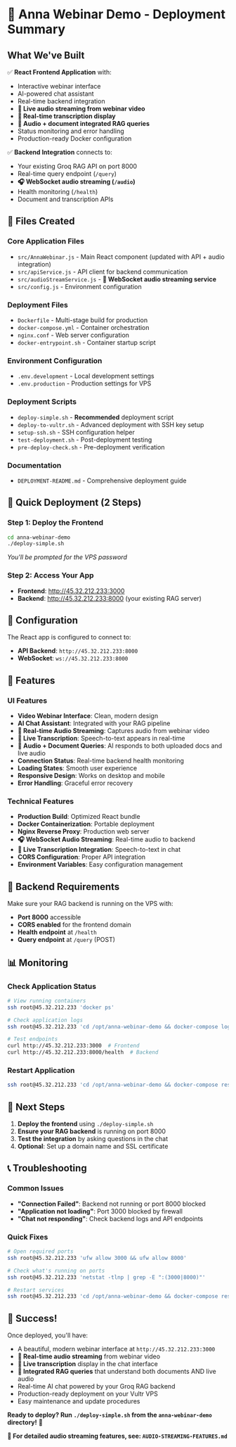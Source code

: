 # 🚀 Anna Webinar Demo - Deployment Summary

## What We've Built

✅ **React Frontend Application** with:
- Interactive webinar interface
- AI-powered chat assistant 
- Real-time backend integration
- **🎤 Live audio streaming from webinar video**
- **📝 Real-time transcription display**
- **🔄 Audio + document integrated RAG queries**
- Status monitoring and error handling
- Production-ready Docker configuration

✅ **Backend Integration** connects to:
- Your existing Groq RAG API on port 8000
- Real-time query endpoint (`/query`)
- **🎧 WebSocket audio streaming (`/audio`)**
- Health monitoring (`/health`)
- Document and transcription APIs

## 📁 Files Created

### Core Application Files
- `src/AnnaWebinar.js` - Main React component (updated with API + audio integration)
- `src/apiService.js` - API client for backend communication
- `src/audioStreamService.js` - **🎤 WebSocket audio streaming service**
- `src/config.js` - Environment configuration

### Deployment Files
- `Dockerfile` - Multi-stage build for production
- `docker-compose.yml` - Container orchestration
- `nginx.conf` - Web server configuration
- `docker-entrypoint.sh` - Container startup script

### Environment Configuration
- `.env.development` - Local development settings
- `.env.production` - Production settings for VPS

### Deployment Scripts
- `deploy-simple.sh` - **Recommended** deployment script
- `deploy-to-vultr.sh` - Advanced deployment with SSH key setup
- `setup-ssh.sh` - SSH configuration helper
- `test-deployment.sh` - Post-deployment testing
- `pre-deploy-check.sh` - Pre-deployment verification

### Documentation
- `DEPLOYMENT-README.md` - Comprehensive deployment guide

## 🎯 Quick Deployment (2 Steps)

### Step 1: Deploy the Frontend
```bash
cd anna-webinar-demo
./deploy-simple.sh
```
*You'll be prompted for the VPS password*

### Step 2: Access Your App
- **Frontend**: http://45.32.212.233:3000
- **Backend**: http://45.32.212.233:8000 (your existing RAG server)

## 🔧 Configuration

The React app is configured to connect to:
- **API Backend**: `http://45.32.212.233:8000`
- **WebSocket**: `ws://45.32.212.233:8000`

## 🌟 Features

### UI Features
- **Video Webinar Interface**: Clean, modern design
- **AI Chat Assistant**: Integrated with your RAG pipeline
- **🎤 Real-time Audio Streaming**: Captures audio from webinar video
- **📝 Live Transcription**: Speech-to-text appears in real-time
- **🔄 Audio + Document Queries**: AI responds to both uploaded docs and live audio
- **Connection Status**: Real-time backend health monitoring
- **Loading States**: Smooth user experience
- **Responsive Design**: Works on desktop and mobile
- **Error Handling**: Graceful error recovery

### Technical Features
- **Production Build**: Optimized React bundle
- **Docker Containerization**: Portable deployment
- **Nginx Reverse Proxy**: Production web server
- **🎧 WebSocket Audio Streaming**: Real-time audio to backend
- **📝 Live Transcription Integration**: Speech-to-text in chat
- **CORS Configuration**: Proper API integration
- **Environment Variables**: Easy configuration management

## 🔄 Backend Requirements

Make sure your RAG backend is running on the VPS with:
- **Port 8000** accessible
- **CORS enabled** for the frontend domain
- **Health endpoint** at `/health`
- **Query endpoint** at `/query` (POST)

## 📊 Monitoring

### Check Application Status
```bash
# View running containers
ssh root@45.32.212.233 'docker ps'

# Check application logs
ssh root@45.32.212.233 'cd /opt/anna-webinar-demo && docker-compose logs -f'

# Test endpoints
curl http://45.32.212.233:3000  # Frontend
curl http://45.32.212.233:8000/health  # Backend
```

### Restart Application
```bash
ssh root@45.32.212.233 'cd /opt/anna-webinar-demo && docker-compose restart'
```

## 🎯 Next Steps

1. **Deploy the frontend** using `./deploy-simple.sh`
2. **Ensure your RAG backend** is running on port 8000
3. **Test the integration** by asking questions in the chat
4. **Optional**: Set up a domain name and SSL certificate

## 📞 Troubleshooting

### Common Issues
- **"Connection Failed"**: Backend not running or port 8000 blocked
- **"Application not loading"**: Port 3000 blocked by firewall
- **"Chat not responding"**: Check backend logs and API endpoints

### Quick Fixes
```bash
# Open required ports
ssh root@45.32.212.233 'ufw allow 3000 && ufw allow 8000'

# Check what's running on ports
ssh root@45.32.212.233 'netstat -tlnp | grep -E ":(3000|8000)"'

# Restart services
ssh root@45.32.212.233 'cd /opt/anna-webinar-demo && docker-compose restart'
```

## 🎉 Success!

Once deployed, you'll have:
- A beautiful, modern webinar interface at `http://45.32.212.233:3000`
- **🎤 Real-time audio streaming** from webinar video
- **📝 Live transcription** display in the chat interface  
- **🔄 Integrated RAG queries** that understand both documents AND live audio
- Real-time AI chat powered by your Groq RAG backend
- Production-ready deployment on your Vultr VPS
- Easy maintenance and update procedures

**Ready to deploy? Run `./deploy-simple.sh` from the `anna-webinar-demo` directory!** 🚀

**📖 For detailed audio streaming features, see: `AUDIO-STREAMING-FEATURES.md`**
